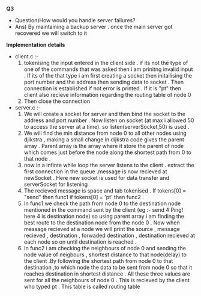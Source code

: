 **Q3**

* Question)How would you handle server failures?
* Ans) By maintaining a backup server .  once the main server got recovered we will switch to it 

**Implementation details**

* client.c :- 
    1) tokenising the input entered in the client side . if its not the type of one of the commands that was asked then  i am prinitng invalid input . If its of the that type i am first creating a socket then initailising the port number and the address then sending data to socket . Then connection is  established if not error is printed . If it is "pt" then client also recieve information regarding the routing table of node 0
    2) Then close the connection 
* server.c :- 
    1) We will create a socket for server and then bind the socket to the address and port number . Now listen on socket (at max i  allowed 50 to access the server at a time). so listen(serverSocket,50) is used . 
    2) We will find the min distance from node 0 to all other nodes  using djikstra , making a small change in dijkstra code gives the parent array . Parent array is the array where it store the parent of node which comes just before the node along the shortest path from 0 to that node .
    3) now in a infinte while loop the server listens to the client . extract the first connection in the queue .message is now recieved at newSocket . Here new socket is used for data transfer and serverSocket for listening 
    4) The recieved message is space and tab tokenised . If tokens[0] = "send" then func1 if tokens[0] = 'pt' then func2 .
    5) In func1 we check the path from node 0 to the destination node mentioned in the command sent by the client (eg :- send 4 Ping! here 4 is destination node) so using parent array i am finding the best route to the destination node from the node 0 . Now when message recieved at a node we will print the source , message recieved , destination , forwaded destination  , destination recieved at each node so on until destination is reached . 
    6) In func2 i am checking the neighbours of node 0 and sending the node value of neigbours , shortest distance to that node(delay) to the client .By  following  the shortest path from node 0 to that destination  ,to which node the data to be sent from node 0 so that it reaches destination in shortest distance  . All these three values are sent for all the neighbours of node 0 . This is recieved by the client who typed pt . This table is called routing table 

